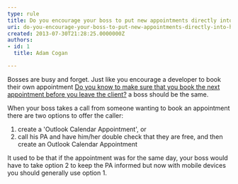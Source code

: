 ```yaml
---
type: rule
title: Do you encourage your boss to put new appointments directly into his phone?
uri: do-you-encourage-your-boss-to-put-new-appointments-directly-into-his-phone
created: 2013-07-30T21:28:25.0000000Z
authors:
- id: 1
  title: Adam Cogan

---
```


Bosses are busy and forget. Just like you encourage a developer to book their own appointment [Do you know to make sure that you book the next appointment before you leave the client?](/do-you-know-to-make-sure-that-you-book-the-next-appointment-before-you-leave-the-client) a boss should be the same.

When your boss takes a call from someone wanting to book an appointment there are two options to offer the caller:

1. create a 'Outlook Calendar Appointment', or
2. call his PA and have him/her double check that they are free, and then create an Outlook Calendar Appointment


It used to be that if the appointment was for the same day, your boss would have to take option 2 to keep the PA informed but now with mobile devices you should generally use option 1.
             ​
